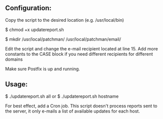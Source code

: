 
Configuration:
-----------------
Copy the script to the desired location (e.g. /usr/local/bin)

$ chmod +x updatereport.sh

$ mkdir /usr/local/patchman/ /usr/local/patchman/email/

Edit the script and change the e-mail recipient located at line 15. Add more constants to the CASE block if you need different recipients for different domains

Make sure Postfix is up and running.

Usage:
----------------
$ ./updatereport.sh all
or
$ ./updatereport.sh hostname


For best effect, add a Cron job. This script doesn't process reports sent to the server, it only e-mails a list of available updates for each host.
